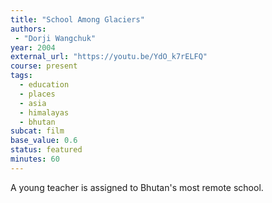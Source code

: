 ```yaml
---
title: "School Among Glaciers"
authors:
 - "Dorji Wangchuk"
year: 2004
external_url: "https://youtu.be/YdO_k7rELFQ"
course: present
tags:
  - education
  - places
  - asia
  - himalayas
  - bhutan
subcat: film
base_value: 0.6
status: featured
minutes: 60
---
```


A young teacher is assigned to Bhutan's most remote school.
